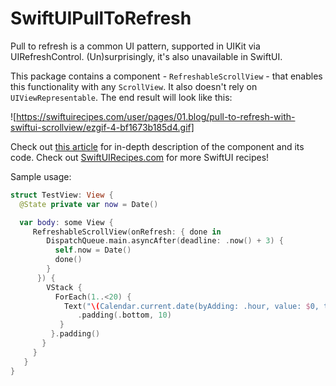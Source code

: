# SwiftUIPullToRefresh

Pull to refresh is a common UI pattern, supported in UIKit via UIRefreshControl. (Un)surprisingly, it's also unavailable in SwiftUI.

This package contains a component - `RefreshableScrollView`  - that enables this functionality with any `ScrollView`. It also doesn't rely on `UIViewRepresentable`. The end result will look like this:

![https://swiftuirecipes.com/user/pages/01.blog/pull-to-refresh-with-swiftui-scrollview/ezgif-4-bf1673b185d4.gif]

Check out [this article](https://swiftuirecipes.com/blog/pull-to-refresh-with-swiftui-scrollview) for in-depth description of the component and its code. Check out [SwiftUIRecipes.com](https://swiftuirecipes.com) for more SwiftUI recipes!

Sample usage:

```swift
struct TestView: View {
  @State private var now = Date()

  var body: some View {
     RefreshableScrollView(onRefresh: { done in
        DispatchQueue.main.asyncAfter(deadline: .now() + 3) {
          self.now = Date()
          done()
        }
      }) {
        VStack {
          ForEach(1..<20) {
            Text("\(Calendar.current.date(byAdding: .hour, value: $0, to: now)!)")
               .padding(.bottom, 10)
           }
         }.padding()
       }
     }
   }
}
```
